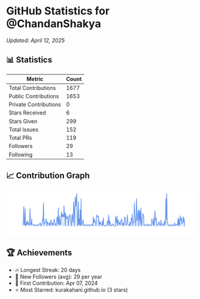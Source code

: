 # GitHub Statistics for @ChandanShakya
*Updated: April 12, 2025*

## 📊 Statistics
| Metric | Count |
|--------|--------|
| Total Contributions | 1677 |
| Public Contributions | 1653 |
| Private Contributions | 0 |
| Stars Received | 6 |
| Stars Given | 299 |
| Total Issues | 152 |
| Total PRs | 119 |
| Followers | 29 |
| Following | 13 |

## 📈 Contribution Graph

![Contribution Graph](./contribution_graph.png)

## 🏆 Achievements

- 🔥 Longest Streak: 20 days
- 👥 New Followers (avg): 29 per year
- 📅 First Contribution: Apr 07, 2024
- ⭐ Most Starred: kurakahani.github.io (3 stars)
